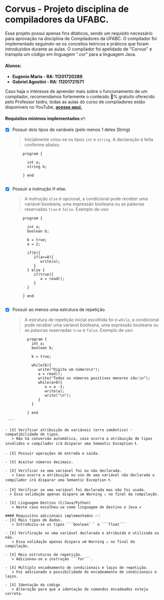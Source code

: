 # Corvus - Projeto disciplina de compiladores da UFABC.

Esse projeto possui apenas fins ditáticos, sendo um requisito necessário para aprovação na disciplina de Compiladores da UFABC. O compilador foi implementado seguindo-se os conceitos teóricos e práticos que foram introduzidos durante as aulas. O compilador foi apelidado de "Corvus" e transpila um código em linguagem ".cor" para a linguagem Java.

#### Alunos:
 * **Eugenio Maria - RA: 11201720286**
 * **Gabriel Agostini - RA: 11201721571**

Caso haja o interesse de aprender mais sobre o funcionamento de um compilador, recomendamos fortemente o conteúdo 💯% gratuito oferecido pelo Professor Isidro, todas as aulas do curso de compiladores estão disponíveis no YouTube, **[acesse aqui.](https://www.youtube.com/watch?v=gxlxHYv-9oo&list=PLjcmNukBom6--0we1zrpoUE2GuRD-Me6W)**

#### Requisitos mínimos implementados ✅:

   - [X] Possuir dois tipos de variáveis (pelo menos 1 deles String)
      > Inicialmente criou-se os tipos ```int``` e ```string```. A declaração é feita conforme abaixo: 
   
  ```
          program {
          
            int a;
            string b;
          
          } end
          
 ```        
 
 
   - [X] Possuir a instrução if-else.
      > A instrução ```else``` é opcional, a condicional pode receber uma variável booleana, uma expressão booleana ou as palavras reservadas ```true``` e ```false```. Exemplo de uso:

  ```
          program {
          
            int a;
            boolean b;
            
            b = true;
            a = 2;
            
            if(b){
               if(a>=0){
                  write(a);
               }
            } else {
               if(true){
                  a = read();
               }
            }
          
          } end
          
 ```

   - [X] Possuir ao menos uma estrutura de repetição.
      > A estrutura de repetição inicial escolhida foi o ```while```, a condicional pode receber uma variável booleana, uma expressão booleana ou as palavras reservadas ```true``` e ```false```. Exemplo de uso:

   ```
             program {
               int a;
               boolean b;

               b = true;
               
               while(b){
                  write("Digite um número\n");
                  a = read();
                  write("Todos os números positivos menores são:\n");
                  while(a>0){
                     a = a -1;
                     write(a);
                     write("\n");
                  }
               }

             } end

    ```

   - [X] Verificar atribuição de variáveis (erro semântico) - compatibilidade de tipos.
      > Não há conversão automática, caso ocorra a atribuição de tipos inválidos o compilador irá disparar uma Semantic Exception ❗.
      
   - [X] Possuir operações de entrada e saída.

   - [X] Aceitar números decimais.

   - [X] Verificar se uma variável foi ou não declarada.
      > Caso ocorra a atribuição ou uso de uma variável não declarada o compilador irá disparar uma Semantic Exception ❗.
    
   - [X] Verificar se uma variável foi declarada mas não foi usada.
     > Essa validação apenas dispara um Warning ⚠ no final da compilação.
  
   - [X] Linguagem Destino (C/Java/Python)
      > Neste caso escolheu-se como linguagem de destino o Java ✔

#### Requisitos adicionais implementados ✅:
   - [X] Mais tipos de dados.
      > Introduziu-se os tipos ```boolean``` e ```float```

   - [X] Verificação se uma variável declarada e atribuída é utilizada ou não.
      > Essa validação apenas dispara um Warning ⚠ no final da compilação.

   - [X] Mais estruturas de repetição.
      > Adicionou-se a instrução ```for```.
     
   - [X] Multíplo encadeamento de condicionais e laços de repetição.
      > Foi adicionado a possibilidade do encadeamento de condicionais e laços.

   - [X] Identação do código.
      > Alteração para que a identação de comandos encadeados esteja correta.



